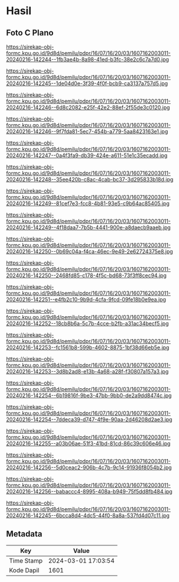 # Hasil

## Foto C Plano

https://sirekap-obj-formc.kpu.go.id/9d8d/pemilu/pdpr/16/07/16/20/03/1607162003011-20240216-142244--1fb3ae4b-8a98-41ed-b3fc-38e2c6c7a7d0.jpg

https://sirekap-obj-formc.kpu.go.id/9d8d/pemilu/pdpr/16/07/16/20/03/1607162003011-20240216-142245--1de04d0e-3f39-4f0f-bcb9-ca3137a757d5.jpg

https://sirekap-obj-formc.kpu.go.id/9d8d/pemilu/pdpr/16/07/16/20/03/1607162003011-20240216-142246--6d8c2082-e25f-42e2-88ef-2f55de3c0120.jpg

https://sirekap-obj-formc.kpu.go.id/9d8d/pemilu/pdpr/16/07/16/20/03/1607162003011-20240216-142246--9f7fda81-5ec7-454b-a779-5aa8423163e1.jpg

https://sirekap-obj-formc.kpu.go.id/9d8d/pemilu/pdpr/16/07/16/20/03/1607162003011-20240216-142247--0a4f3fa9-db39-424e-a611-51e1c35ecadd.jpg

https://sirekap-obj-formc.kpu.go.id/9d8d/pemilu/pdpr/16/07/16/20/03/1607162003011-20240216-142248--35ee420b-c8ac-4cab-bc37-3d295833b18d.jpg

https://sirekap-obj-formc.kpu.go.id/9d8d/pemilu/pdpr/16/07/16/20/03/1607162003011-20240216-142249--81cef7e3-fcc8-4b81-93e5-c9b64ac85405.jpg

https://sirekap-obj-formc.kpu.go.id/9d8d/pemilu/pdpr/16/07/16/20/03/1607162003011-20240216-142249--4f18daa7-7b5b-4441-900e-a8daecb9aaeb.jpg

https://sirekap-obj-formc.kpu.go.id/9d8d/pemilu/pdpr/16/07/16/20/03/1607162003011-20240216-142250--0b69c04a-f4ca-46ec-9e49-2e62724375e8.jpg

https://sirekap-obj-formc.kpu.go.id/9d8d/pemilu/pdpr/16/07/16/20/03/1607162003011-20240216-142250--2468fd85-c178-4f5c-bd68-73f3ff8cec94.jpg

https://sirekap-obj-formc.kpu.go.id/9d8d/pemilu/pdpr/16/07/16/20/03/1607162003011-20240216-142251--e4fb2c10-9b9d-4cfa-9fcd-09fe18b0e9ea.jpg

https://sirekap-obj-formc.kpu.go.id/9d8d/pemilu/pdpr/16/07/16/20/03/1607162003011-20240216-142252--18cb8b6a-5c7b-4cce-b2fb-a31ac34becf5.jpg

https://sirekap-obj-formc.kpu.go.id/9d8d/pemilu/pdpr/16/07/16/20/03/1607162003011-20240216-142253--fc1561b8-599b-4602-8875-1bf38d66eb5e.jpg

https://sirekap-obj-formc.kpu.go.id/9d8d/pemilu/pdpr/16/07/16/20/03/1607162003011-20240216-142253--3d8b2ad8-e13b-4a68-a28f-f30807a157a3.jpg

https://sirekap-obj-formc.kpu.go.id/9d8d/pemilu/pdpr/16/07/16/20/03/1607162003011-20240216-142254--6b19816f-9be3-47bb-9bb0-de2a9dd8474c.jpg

https://sirekap-obj-formc.kpu.go.id/9d8d/pemilu/pdpr/16/07/16/20/03/1607162003011-20240216-142254--7ddeca39-d747-4f9e-90aa-2d46208d2ae3.jpg

https://sirekap-obj-formc.kpu.go.id/9d8d/pemilu/pdpr/16/07/16/20/03/1607162003011-20240216-142255--a03b06ae-51f3-41bd-81cd-86c39c606e46.jpg

https://sirekap-obj-formc.kpu.go.id/9d8d/pemilu/pdpr/16/07/16/20/03/1607162003011-20240216-142256--5d0ceac2-906b-4c7b-9c14-91936f8054b2.jpg

https://sirekap-obj-formc.kpu.go.id/9d8d/pemilu/pdpr/16/07/16/20/03/1607162003011-20240216-142256--babaccc4-8995-408a-b949-75f5dd8fb484.jpg

https://sirekap-obj-formc.kpu.go.id/9d8d/pemilu/pdpr/16/07/16/20/03/1607162003011-20240216-142245--6bcca8d4-4dc5-44f0-8a8a-537fd4d07c11.jpg


## Metadata

| Key        | Value               |
| ---------- | ------------------- |
| Time Stamp | 2024-03-01 17:03:54 |
| Kode Dapil | 1601                |




